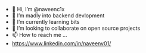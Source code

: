 - 👋 Hi, I’m @naveenc1x
- 👀 I’m madly into backend devlopment
- 🌱 I’m currently learning bits
- 💞️ I’m looking to collaborate on open source projects
- 📫 How to reach me ...
- https://www.linkedin.com/in/naveenv01/

<!---
naveenc1x/naveenc1x is a ✨ special ✨ repository because its `README.md` (this file) appears on your GitHub profile.
You can click the Preview link to take a look at your changes.
--->
